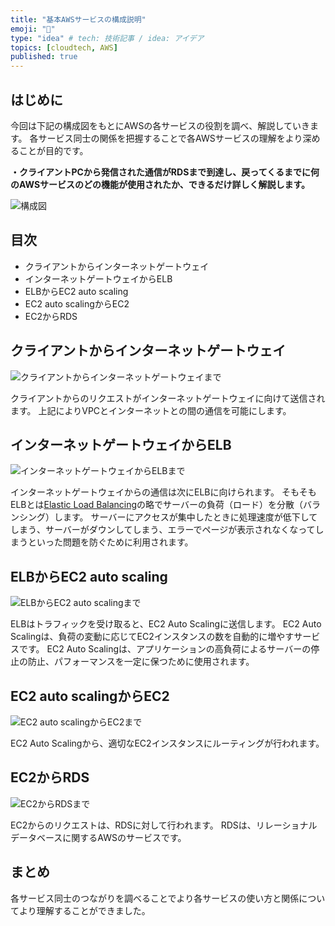 ```yaml
---
title: "基本AWSサービスの構成説明"
emoji: "📝"
type: "idea" # tech: 技術記事 / idea: アイデア
topics: [cloudtech, AWS]
published: true
---
```


## はじめに

今回は下記の構成図をもとにAWSの各サービスの役割を調べ、解説していきます。
各サービス同士の関係を把握することで各AWSサービスの理解をより深めることが目的です。

**・クライアントPCから発信された通信がRDSまで到達し、戻ってくるまでに何のAWSサービスのどの機能が使用されたか、できるだけ詳しく解説します。**

![構成図](https://storage.googleapis.com/zenn-user-upload/561fe06a3e2e-20230707.png)


## 目次

- クライアントからインターネットゲートウェイ
- インターネットゲートウェイからELB
- ELBからEC2 auto scaling
- EC2 auto scalingからEC2
- EC2からRDS


## クライアントからインターネットゲートウェイ

![クライアントからインターネットゲートウェイまで](https://storage.googleapis.com/zenn-user-upload/818fcc67fdee-20230707.png)

クライアントからのリクエストがインターネットゲートウェイに向けて送信されます。
上記によりVPCとインターネットとの間の通信を可能にします。

## インターネットゲートウェイからELB

![インターネットゲートウェイからELBまで](https://storage.googleapis.com/zenn-user-upload/ee236df52ae0-20230707.png)

インターネットゲートウェイからの通信は次にELBに向けられます。
そもそもELBとは[Elastic Load Balancing](https://aws.amazon.com/jp/elasticloadbalancing/)の略でサーバーの負荷（ロード）を分散（バランシング）します。
サーバーにアクセスが集中したときに処理速度が低下してしまう、サーバーがダウンしてしまう、エラーでページが表示されなくなってしまうといった問題を防ぐために利用されます。

## ELBからEC2 auto scaling

![ELBからEC2 auto scalingまで](https://storage.googleapis.com/zenn-user-upload/ea313e2cf784-20230707.png)

ELBはトラフィックを受け取ると、EC2 Auto Scalingに送信します。
EC2 Auto Scalingは、負荷の変動に応じてEC2インスタンスの数を自動的に増やすサービスです。
EC2 Auto Scalingは、アプリケーションの高負荷によるサーバーの停止の防止、パフォーマンスを一定に保つために使用されます。

## EC2 auto scalingからEC2

![EC2 auto scalingからEC2まで](https://storage.googleapis.com/zenn-user-upload/fc3126c92c3b-20230707.png)

EC2 Auto Scalingから、適切なEC2インスタンスにルーティングが行われます。

## EC2からRDS

![EC2からRDSまで](https://storage.googleapis.com/zenn-user-upload/3212d7f89e6f-20230707.png)

EC2からのリクエストは、RDSに対して行われます。
RDSは、リレーショナルデータベースに関するAWSのサービスです。

## まとめ

各サービス同士のつながりを調べることでより各サービスの使い方と関係についてより理解することができました。
